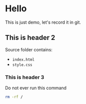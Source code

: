# Hello

This is just demo, let's record it in git.

## This is header 2

Source folder contains:

- `index.html`
- `style.css`

### This is header 3

Do not ever run this command

```sh
rm -rf /
```

